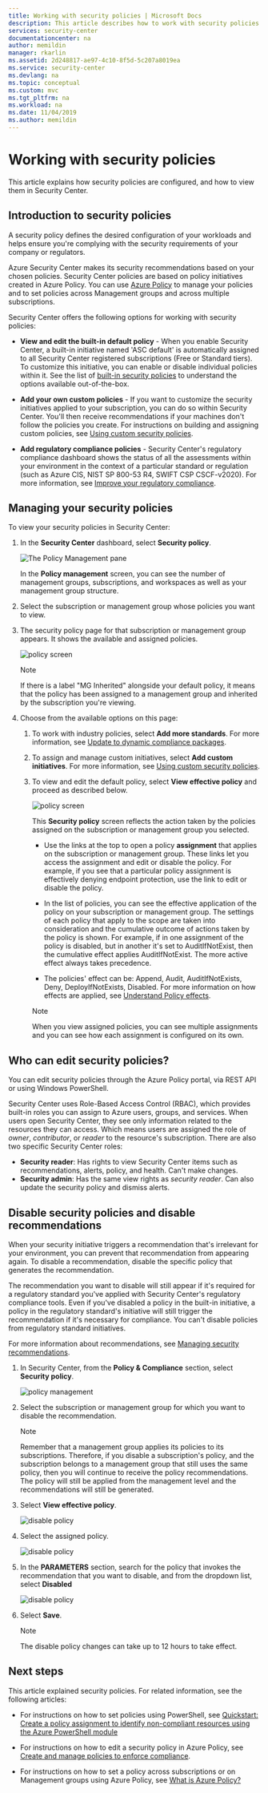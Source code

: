 ```yaml
---
title: Working with security policies | Microsoft Docs
description: This article describes how to work with security policies in Azure Security Center.
services: security-center
documentationcenter: na
author: memildin
manager: rkarlin
ms.assetid: 2d248817-ae97-4c10-8f5d-5c207a8019ea
ms.service: security-center
ms.devlang: na
ms.topic: conceptual
ms.custom: mvc
ms.tgt_pltfrm: na
ms.workload: na
ms.date: 11/04/2019
ms.author: memildin
---
```


# Working with security policies

This article explains how security policies are configured, and how to view them in Security Center. 

## Introduction to security policies

A security policy defines the desired configuration of your workloads and helps ensure you're complying with the security requirements of your company or regulators.

Azure Security Center makes its security recommendations based on your chosen policies. 
Security Center policies are based on policy initiatives created in Azure Policy. You can use [Azure Policy](../governance/policy/overview.md) to manage your policies and to set policies across Management groups and across multiple subscriptions.

Security Center offers the following options for working with security policies:

* **View and edit the built-in default policy** - When you enable Security Center, a built-in initiative named 'ASC default' is automatically assigned to all Security Center registered subscriptions (Free or Standard tiers). To customize this initiative, you can enable or disable individual policies within it. See the list of [built-in security policies](security-center-policy-definitions.md) to understand the options available out-of-the-box.

* **Add your own custom policies** - If you want to customize the security initiatives applied to your subscription, you can do so within Security Center. You'll then receive recommendations if your machines don't follow the policies you create. For instructions on building and assigning custom policies, see [Using custom security policies](custom-security-policies.md).

* **Add regulatory compliance policies** - Security Center's regulatory compliance dashboard shows the status of all the assessments within your environment in the context of a particular standard or regulation (such as Azure CIS, NIST SP 800-53 R4, SWIFT CSP CSCF-v2020). For more information, see [Improve your regulatory compliance](security-center-compliance-dashboard.md).


## Managing your security policies

To view your security policies in Security Center:

1. In the **Security Center** dashboard, select **Security policy**.

	![The Policy Management pane](./media/security-center-policies/security-center-policy-mgt.png)

   In the **Policy management** screen, you can see the number of management groups, subscriptions, and workspaces as well as your management group structure.

1. Select the subscription or management group whose policies you want to view.

1. The security policy page for that subscription or management group appears. It shows the available and assigned policies.

   ![policy screen](./media/tutorial-security-policy/security-policy-page.png)

    > [!NOTE]
    > If there is a label "MG Inherited" alongside your default policy, it means that the policy has been assigned to a management group and inherited by the subscription you're viewing.


1. Choose from the available options on this page:

    1. To work with industry policies, select **Add more standards**. For more information, see [Update to dynamic compliance packages](update-regulatory-compliance-packages.md).

    1. To assign and manage custom initiatives, select **Add custom initiatives**. For more information, see [Using custom security policies](custom-security-policies.md).

    1. To view and edit the default policy, select **View effective policy** and proceed as described below. 

       ![policy screen](./media/security-center-policies/policy-screen.png)
       
       This **Security policy** screen reflects the action taken by the policies assigned on the subscription or management group you selected.
       
       * Use the links at the top to open a policy **assignment** that applies on the subscription or management group. These links let you access the assignment and edit or disable the policy. For example, if you see that a particular policy assignment is effectively denying endpoint protection, use the link to edit or disable the policy.
       
       * In the list of policies, you can see the effective application of the policy on your subscription or management group. The settings of each policy that apply to the scope are taken into consideration and the cumulative outcome of actions taken by the policy is shown. For example, if in one assignment of the policy is disabled, but in another it's set to AuditIfNotExist, then the cumulative effect applies AuditIfNotExist. The more active effect always takes precedence.
       
       * The policies' effect can be: Append, Audit, AuditIfNotExists, Deny, DeployIfNotExists, Disabled. For more information on how effects are applied, see [Understand Policy effects](../governance/policy/concepts/effects.md).

       > [!NOTE]
       > When you view assigned policies, you can see multiple assignments and you can see how each assignment is configured on its own.


## Who can edit security policies?

You can edit security policies through the Azure Policy portal, via REST API or using Windows PowerShell.

Security Center uses Role-Based Access Control (RBAC), which provides built-in roles you can assign to Azure users, groups, and services. When users open Security Center, they see only information related to the resources they can access. Which means users are assigned the role of *owner*, *contributor*, or *reader* to the resource's subscription. There are also two specific Security Center roles:

- **Security reader**: Has rights to view Security Center items such as recommendations, alerts, policy, and health. Can't make changes.
- **Security admin**: Has the same view rights as *security reader*. Can also update the security policy and dismiss alerts.


## Disable security policies and disable recommendations

When your security initiative triggers a recommendation that's irrelevant for your environment, you can prevent that recommendation from appearing again. To disable a recommendation, disable the specific policy that generates the recommendation.

The recommendation you want to disable will still appear if it's required for a regulatory standard you've applied with Security Center's regulatory compliance tools. Even if you've disabled a policy in the built-in initiative, a policy in the regulatory standard's initiative will still trigger the recommendation if it's necessary for compliance. You can't disable policies from regulatory standard initiatives.

For more information about recommendations, see [Managing security recommendations](security-center-recommendations.md).

1. In Security Center, from the **Policy & Compliance** section, select **Security policy**.

   ![policy management](./media/tutorial-security-policy/policy-management.png)

2. Select the subscription or management group for which you want to disable the recommendation.

   > [!NOTE]
   > Remember that a management group applies its policies to its subscriptions. Therefore, if you disable a subscription's policy, and the subscription belongs to a management group that still uses the same policy, then you will continue to receive the policy recommendations. The policy will still be applied from the management level and the recommendations will still be generated.

1. Select **View effective policy**.

   ![disable policy](./media/tutorial-security-policy/view-effective-policy.png)

1. Select the assigned policy.

   ![disable policy](./media/tutorial-security-policy/security-policy.png)

1. In the **PARAMETERS** section, search for the policy that invokes the recommendation that you want to disable, and from the dropdown list, select **Disabled**

   ![disable policy](./media/tutorial-security-policy/disable-policy.png)

1. Select **Save**.

   > [!NOTE]
   > The disable policy changes can take up to 12 hours to take effect.



## Next steps
This article explained security policies. For related information, see the following articles:

* For instructions on how to set policies using PowerShell, see [Quickstart: Create a policy assignment to identify non-compliant resources using the Azure PowerShell module](../governance/policy/assign-policy-powershell.md)

* For instructions on how to edit a security policy in Azure Policy, see [Create and manage policies to enforce compliance](../governance/policy/tutorials/create-and-manage.md).

* For instructions on how to set a policy across subscriptions or on Management groups using Azure Policy, see [What is Azure Policy?](../governance/policy/overview.md)